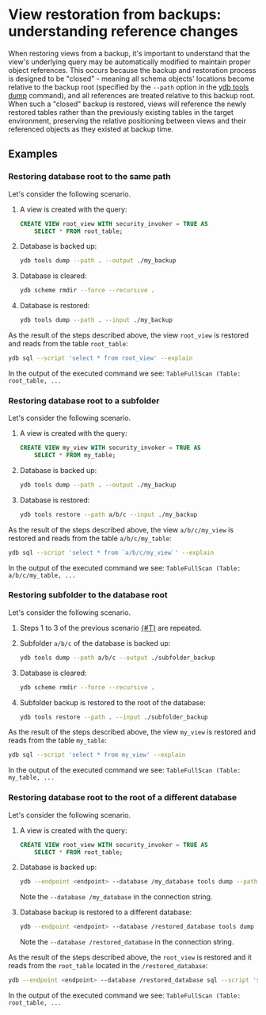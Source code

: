 # View restoration from backups: understanding reference changes

When restoring views from a backup, it's important to understand that the view's underlying query may be automatically modified to maintain proper object references. This occurs because the backup and restoration process is designed to be "closed" - meaning all schema objects' locations become relative to the backup root (specified by the `--path` option in the [ydb tools dump](./tools-dump.md#schema-objects) command), and all references are treated relative to this backup root. When such a "closed" backup is restored, views will reference the newly restored tables rather than the previously existing tables in the target environment, preserving the relative positioning between views and their referenced objects as they existed at backup time.

## Examples

### Restoring database root to the same path

Let's consider the following scenario.

1. A view is created with the query:

    ```sql
    CREATE VIEW root_view WITH security_invoker = TRUE AS
        SELECT * FROM root_table;
    ```

2. Database is backed up:

    ```bash
    ydb tools dump --path . --output ./my_backup
    ```

3. Database is cleared:

    ```bash
    ydb scheme rmdir --force --recursive .
    ```

4. Database is restored:

    ```bash
    ydb tools dump --path . --input ./my_backup
    ```

As the result of the steps described above, the view `root_view` is restored and reads from the table `root_table`:

```bash
ydb sql --script 'select * from root_view' --explain
```

In the output of the executed command we see: `TableFullScan (Table: root_table, ...`

### Restoring database root to a subfolder

Let's consider the following scenario.

1. A view is created with the query:

    ```sql
    CREATE VIEW my_view WITH security_invoker = TRUE AS
        SELECT * FROM my_table;
    ```

2. Database is backed up:

    ```bash
    ydb tools dump --path . --output ./my_backup
    ```

3. Database is restored:

    ```bash
    ydb tools restore --path a/b/c --input ./my_backup
    ```

As the result of the steps described above, the view `a/b/c/my_view` is restored and reads from the table `a/b/c/my_table`:

```bash
ydb sql --script 'select * from `a/b/c/my_view`' --explain
```

In the output of the executed command we see: `TableFullScan (Table: a/b/c/my_table, ...`

### Restoring subfolder to the database root

Let's consider the following scenario.

1. Steps 1 to 3 of the previous scenario [{#T}](#restoring-database-root-to-a-subfolder) are repeated.
2. Subfolder `a/b/c` of the database is backed up:

    ```bash
    ydb tools dump --path a/b/c --output ./subfolder_backup
    ```

3. Database is cleared:

    ```bash
    ydb scheme rmdir --force --recursive .
    ```

4. Subfolder backup is restored to the root of the database:

    ```bash
    ydb tools restore --path . --input ./subfolder_backup
    ```

As the result of the steps described above, the view `my_view` is restored and reads from the table `my_table`:

```bash
ydb sql --script 'select * from my_view' --explain
```

In the output of the executed command we see: `TableFullScan (Table: my_table, ...`

### Restoring database root to the root of a different database

Let's consider the following scenario.

1. A view is created with the query:

    ```sql
    CREATE VIEW root_view WITH security_invoker = TRUE AS
        SELECT * FROM root_table;
    ```

2. Database is backed up:

    ```bash
    ydb --endpoint <endpoint> --database /my_database tools dump --path . --output ./my_backup
    ```

    Note the `--database /my_database` in the connection string.

3. Database backup is restored to a different database:

    ```bash
    ydb --endpoint <endpoint> --database /restored_database tools dump --path . --input ./my_backup
    ```

    Note the `--database /restored_database` in the connection string.

As the result of the steps described above, the `root_view` is restored and it reads from the `root_table` located in the `/restored_database`:

```bash
ydb --endpoint <endpoint> --database /restored_database sql --script 'select * from root_view' --explain
```

In the output of the executed command we see: `TableFullScan (Table: root_table, ...`
